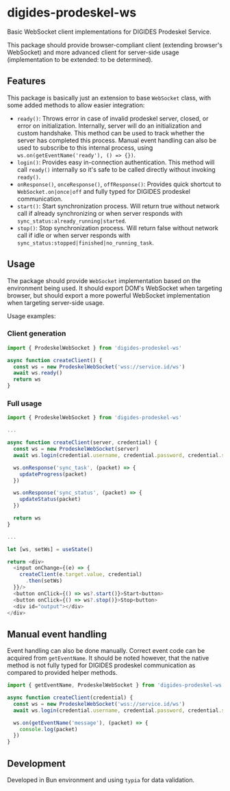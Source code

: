 # digides-prodeskel-ws

Basic WebSocket client implementations for DIGIDES Prodeskel Service.

This package should provide browser-compliant client (extending browser's WebSocket)
and more advanced client for server-side usage (implementation to be extended: to be determined).

## Features

This package is basically just an extension to base `WebSocket` class, with
some added methods to allow easier integration:

- `ready()`: Throws error in case of invalid prodeskel server, closed, or error on initialization.
  Internally, server will do an initialization and custom handshake. This method can be used to track whether
  the server has completed this process. Manual event handling can also be used to subscribe to this internal
  process, using `ws.on(getEventName('ready'), () => {})`.
- `login()`: Provides easy in-connection authentication.
  This method will call `ready()` internally so it's safe to be called directly without invoking `ready()`.
- `onResponse()`, `onceResponse()`, `offResponse()`: Provides quick shortcut to `WebSocket.on|once|off`
  and fully typed for DIGIDES prodeskel communication.
- `start()`: Start synchronization process. Will return true without network call if already synchronizing
  or when server responds with `sync_status:already_running|started`.
- `stop()`: Stop synchronization process. Will return false without network call if idle
  or when server responds with `sync_status:stopped|finished|no_running_task`.

## Usage

The package should provide `WebSocket` implementation based on the environment being used.
It should export DOM's WebSocket when targeting browser, but should export
a more powerful WebSocket implementation when targeting server-side usage.

Usage examples:

### Client generation

```ts
import { ProdeskelWebSocket } from 'digides-prodeskel-ws'

async function createClient() {
  const ws = new ProdeskelWebSocket('wss://service.id/ws')
  await ws.ready()
  return ws
}
```

### Full usage

```ts
import { ProdeskelWebSocket } from 'digides-prodeskel-ws'

...

async function createClient(server, credential) {
  const ws = new ProdeskelWebSocket(server)
  await ws.login(credential.username, credential.password, credential.schema)

  ws.onResponse('sync_task', (packet) => {
    updateProgress(packet)
  })

  ws.onResponse('sync_status', (packet) => {
    updateStatus(packet)
  })

  return ws
}

...

let [ws, setWs] = useState()

return <div>
  <input onChange={(e) => {
    createClient(e.target.value, credential)
      .then(setWs)
  }}/>
  <button onClick={() => ws?.start()}>Start<button>
  <button onClick={() => ws?.stop()}>Stop<button>
  <div id="output"></div>
</div>
```

## Manual event handling

Event handling can also be done manually. Correct event code can be acquired from `getEventName`.
It should be noted however, that the native method is not fully typed for DIGIDES prodeskel communication
as compared to provided helper methods.

```ts
import { getEventName, ProdeskelWebSocket } from 'digides-prodeskel-ws'

async function createClient(credential) {
  const ws = new ProdeskelWebSocket('wss://service.id/ws')
  await ws.login(credential.username, credential.password, credential.schema)

  ws.on(getEventName('message'), (packet) => {
    console.log(packet)
  })
}
```

## Development

Developed in Bun environment and using `typia` for data validation.
